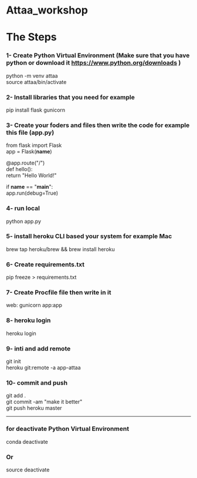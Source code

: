 # Attaa_workshop
# The Steps
### 1- Create Python Virtual Environment (Make sure that you have python or download it  https://www.python.org/downloads )

python -m venv attaa   
source attaa/bin/activate       

### 2- Install libraries that you need for example
pip install flask gunicorn   


### 3- Create your foders and files then write the code for example this file (app.py)


from flask import Flask             
app = Flask(__name__)               

@app.route("/")                   
def hello():                     
   return "Hello World!"          
 
if __name__ == "__main__":          
   app.run(debug=True)               
   

### 4- run local 
python app.py   

### 5- install heroku CLI based your system for example Mac
 brew tap heroku/brew && brew install heroku  



### 6- Create requirements.txt  
pip freeze > requirements.txt   

### 7- Create Procfile file then write in it  
web: gunicorn app:app   


### 8- heroku login
heroku login   

### 9- inti and add remote
git init  
heroku git:remote -a app-attaa   

### 10- commit and push
git add .   
git commit -am "make it better"   
git push heroku master    

---------------------------
### for deactivate Python Virtual Environment
conda deactivate

### Or 
source deactivate






